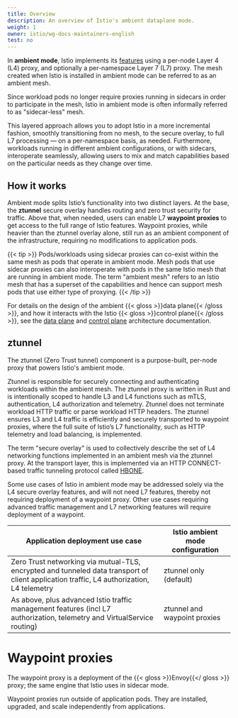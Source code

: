 ```yaml
---
title: Overview
description: An overview of Istio's ambient dataplane mode.
weight: 1
owner: istio/wg-docs-maintainers-english
test: no
---
```


In **ambient mode**, Istio implements its [features](/docs/concepts) using a per-node Layer 4 (L4) proxy, and optionally a per-namespace Layer 7 (L7) proxy. The mesh created when Istio is installed in ambient mode can be referred to as an ambient mesh.

Since workload pods no longer require proxies running in sidecars in order to participate in the mesh, Istio in ambient mode is often informally referred to as "sidecar-less" mesh.

This layered approach allows you to adopt Istio in a more incremental fashion, smoothly transitioning from no mesh, to the secure overlay, to full L7 processing — on a per-namespace basis, as needed. Furthermore, workloads running in different ambient configurations, or with sidecars, interoperate seamlessly, allowing users to mix and match capabilities based on the particular needs as they change over time.

## How it works

Ambient mode splits Istio’s functionality into two distinct layers. At the base, the **ztunnel** secure overlay handles routing and zero trust security for traffic. Above that, when needed, users can enable L7 **waypoint proxies** to get access to the full range of Istio features. Waypoint proxies, while heavier than the ztunnel overlay alone, still run as an ambient component of the infrastructure, requiring no modifications to application pods.

{{< tip >}}
Pods/workloads using sidecar proxies can co-exist within the same mesh as pods that operate in ambient mode. Mesh pods that use sidecar proxies can also interoperate with pods in the same Istio mesh that are running in ambient mode. The term "ambient mesh" refers to an Istio mesh that has a superset of the capabilities and hence can support mesh pods that use either type of proxying.
{{< /tip >}}

For details on the design of the ambient {{< gloss >}}data plane{{< /gloss >}}, and how it interacts with the Istio {{< gloss >}}control plane{{< /gloss >}}, see the [data plane](/docs/ambient/architecture/data-plane) and [control plane](/docs/ambient/architecture/control-plane) architecture documentation.

## ztunnel

The ztunnel (Zero Trust tunnel) component is a purpose-built, per-node proxy that powers Istio's ambient mode.

Ztunnel is responsible for securely connecting and authenticating workloads within the ambient mesh. The ztunnel proxy is written in Rust and is intentionally scoped to handle L3 and L4 functions such as mTLS, authentication, L4 authorization and telemetry. Ztunnel does not terminate workload HTTP traffic or parse workload HTTP headers. The ztunnel ensures L3 and L4 traffic is efficiently and securely transported to waypoint proxies, where the full suite of Istio’s L7 functionality, such as HTTP telemetry and load balancing, is implemented.

The term "secure overlay" is used to collectively describe the set of L4 networking functions implemented in an ambient mesh via the ztunnel proxy. At the transport layer, this is implemented via an HTTP CONNECT-based traffic tunneling protocol called [HBONE](/docs/ambient/architecture/hbone).

Some use cases of Istio in ambient mode may be addressed solely via the L4 secure overlay features, and will not need L7 features, thereby not requiring deployment of a waypoint proxy. Other use cases requiring advanced traffic management and L7 networking features will require deployment of a waypoint.

| Application deployment use case | Istio ambient mode configuration |
| ------------------------------- | -------------------------------- |
| Zero Trust networking via mutual-TLS, encrypted and tunneled data transport of client application traffic, L4 authorization, L4 telemetry | ztunnel only (default) |
| As above, plus advanced Istio traffic management features (incl L7 authorization, telemetry and VirtualService routing) | ztunnel and waypoint proxies |

# Waypoint proxies

The waypoint proxy is a deployment of the {{< gloss >}}Envoy{{</ gloss >}} proxy; the same engine that Istio uses in sidecar mode.

Waypoint proxies run outside of application pods. They are installed, upgraded, and scale independently from applications.
